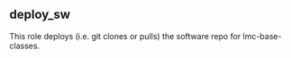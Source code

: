 deploy_sw
---------
This role deploys (i.e. git clones or pulls) the software repo for lmc-base-classes.
